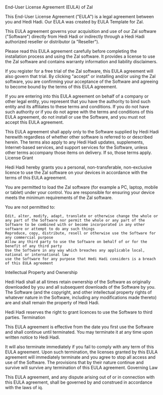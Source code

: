 End-User License Agreement (EULA) of Zal

This End-User License Agreement ("EULA") is a legal agreement between you and Hedi Hadi. Our EULA was created by EULA Template for Zal.

This EULA agreement governs your acquisition and use of our Zal software ("Software") directly from Hedi Hadi or indirectly through a Hedi Hadi authorized reseller or distributor (a "Reseller").

Please read this EULA agreement carefully before completing the installation process and using the Zal software. It provides a license to use the Zal software and contains warranty information and liability disclaimers.

If you register for a free trial of the Zal software, this EULA agreement will also govern that trial. By clicking "accept" or installing and/or using the Zal software, you are confirming your acceptance of the Software and agreeing to become bound by the terms of this EULA agreement.

If you are entering into this EULA agreement on behalf of a company or other legal entity, you represent that you have the authority to bind such entity and its affiliates to these terms and conditions. If you do not have such authority or if you do not agree with the terms and conditions of this EULA agreement, do not install or use the Software, and you must not accept this EULA agreement.

This EULA agreement shall apply only to the Software supplied by Hedi Hadi herewith regardless of whether other software is referred to or described herein. The terms also apply to any Hedi Hadi updates, supplements, Internet-based services, and support services for the Software, unless other terms accompany those items on delivery. If so, those terms apply.
License Grant

Hedi Hadi hereby grants you a personal, non-transferable, non-exclusive licence to use the Zal software on your devices in accordance with the terms of this EULA agreement.

You are permitted to load the Zal software (for example a PC, laptop, mobile or tablet) under your control. You are responsible for ensuring your device meets the minimum requirements of the Zal software.

You are not permitted to:

    Edit, alter, modify, adapt, translate or otherwise change the whole or any part of the Software nor permit the whole or any part of the Software to be combined with or become incorporated in any other software or attempt to do any such things
    Reproduce, copy, distribute, resell or otherwise use the Software for any commercial purpose
    Allow any third party to use the Software on behalf of or for the benefit of any third party
    Use the Software in any way which breaches any applicable local, national or international law
    use the Software for any purpose that Hedi Hadi considers is a breach of this EULA agreement

Intellectual Property and Ownership

Hedi Hadi shall at all times retain ownership of the Software as originally downloaded by you and all subsequent downloads of the Software by you. The Software (and the copyright, and other intellectual property rights of whatever nature in the Software, including any modifications made thereto) are and shall remain the property of Hedi Hadi.

Hedi Hadi reserves the right to grant licences to use the Software to third parties.
Termination

This EULA agreement is effective from the date you first use the Software and shall continue until terminated. You may terminate it at any time upon written notice to Hedi Hadi.

It will also terminate immediately if you fail to comply with any term of this EULA agreement. Upon such termination, the licenses granted by this EULA agreement will immediately terminate and you agree to stop all access and use of the Software. The provisions that by their nature continue and survive will survive any termination of this EULA agreement.
Governing Law

This EULA agreement, and any dispute arising out of or in connection with this EULA agreement, shall be governed by and construed in accordance with the laws of iq.
